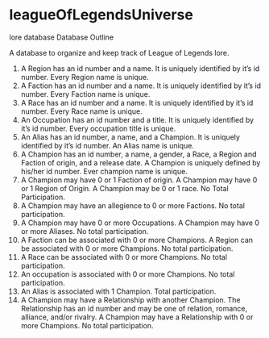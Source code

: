 # leagueOfLegendsUniverse
lore database
Database Outline

A database to organize and keep track of League of Legends lore.

1. A Region has an id number and a name. It is uniquely identified by it’s id number. Every Region name is unique.
2. A Faction has an id number and a name. It is uniquely identified by it’s id number. Every Faction name is unique.
3. A Race has an id number and a name. It is uniquely identified by it’s id number. Every Race name is unique.
4. An Occupation has an id number and a title. It is uniquely identified by it’s id number. Every occupation title is unique.
5. An Alias has an id number, a name, and a Champion. It is uniquely identified by it’s id number. An Alias name is unique.
6. A Champion has an id number, a name, a gender, a Race, a Region and Faction of origin, and a release date. A Champion is uniquely     defined by his/her id number. Ever champion name is unique.
7. A Champion may have 0 or 1 Faction of origin. A Champion may have 0 or 1 Region of Origin. A Champion may be 0 or 1 race. No Total Participation.
8. A Champion may have an allegience to 0 or more Factions. No total participation.
9. A Champion may have 0 or more Occupations. A Champion may have 0 or more Aliases. No total participation.
10. A Faction can be associated with 0 or more Champions. A Region can be associated with 0 or more Champions.
No total participation.
11. A Race can be associated with 0 or more Champions. No total participation.
12. An occupation is associated with 0 or more Champions. No total participation.
13. An Alias is associated with 1 Champion. Total participation.
14. A Champion may have a Relationship with another Champion. The Relationship has an id number and may be one of relation, romance, alliance, and/or rivalry. A Champion may have a Relationship with 0 or more Champions. No total participation.
